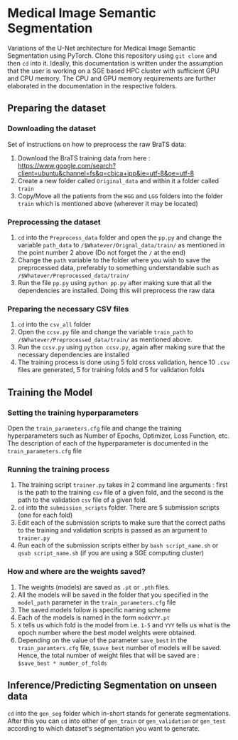# Medical Image Semantic Segmentation
Variations of the U-Net architecture for Medical Image Semantic Segmentation using PyTorch. Clone this repository using `git clone` and then `cd` into it. Ideally, this documentation is written under the assumption that the user is working on a SGE based HPC cluster with sufficient GPU and CPU memory. The CPU and GPU memory requirements are further elaborated in the documentation in the respective folders. 
## Preparing the dataset 
### Downloading the dataset
Set of instructions on how to preprocess the raw BraTS data:
1. Download the BraTS training data from here : https://www.google.com/search?client=ubuntu&channel=fs&q=cbica+ipp&ie=utf-8&oe=utf-8
2. Create a new folder called `Original_data` and within it a folder called `train`
3. Copy/Move all the patients from the `HGG` and `LGG` folders into the folder `train` which is mentioned above (wherever it may be located)
### Preprocessing the dataset
1. `cd` into the `Preprocess_data` folder and open the `pp.py`  and change the variable `path_data` to `/$Whatever/Orignal_data/train/` as mentioned in the point number 2 above (Do not forget the `/` at the end)
2. Change the `path` variable to the folder where you wish to save the preprocessed data, preferably to something understandable such as `/$Whatever/Preprocessed_data/train/`
3. Run the file `pp.py` using `python pp.py` after making sure that all the dependencies are installed. Doing this will preprocess the raw data
###  Preparing the necessary CSV files
1. `cd` into the `csv_all` folder
2. Open the `ccsv.py` file and change the variable `train_path` to  `/$Whatever/Preprocessed_data/train/` as mentioned above.
3. Run the `ccsv.py` using `python ccsv.py`, again after making sure that the necessary dependencies are installed
4. The training process is done using 5 fold cross validation, hence 10 `.csv` files are generated, 5 for training folds and 5 for validation folds
## Training the Model
### Setting the training hyperparameters
Open the `train_parameters.cfg` file and change the training hyperparameters such as Number of Epochs, Optimizer, Loss Function, etc. The description of each of the hyperparameter is documented in the `train_parameters.cfg` file
###  Running the training process
1. The training script `trainer.py` takes in 2 command line arguments : first is the path to the training `csv` file of a given fold, and the second is the path to the validation `csv` file of a given fold.
2. `cd` into the `submission_scripts` folder. There are 5 submission scripts (one for each fold)
3. Edit each of the submission scripts to make sure that the correct paths to the training and validation scripts is passed as an argument to `trainer.py`
4. Run each of the submission scripts either by `bash script_name.sh` or `qsub script_name.sh` (if you are using a SGE computing cluster)
###  How and where are the weights saved?
1. The weights (models) are saved as `.pt` or `.pth` files.
2. All the models will be saved in the folder that you specified in the `model_path` parameter in the `train_parameters.cfg` file
3. The saved models follow is specific naming scheme
4. Each of the models is named in the form `modXYYY.pt`
5. `X` tells us which fold is the model from i.e. `1-5` and `YYY` tells us what is the epoch number where the best model weights were obtained.
6. Depending on the value of the parameter `save_best` in the `train_paramters.cfg` file, `$save_best` number of models will be saved. Hence, the total number of weight files that will be saved are : `$save_best * number_of_folds`
## Inference/Predicting Segmentation on unseen data
`cd` into the `gen_seg` folder which in-short stands for generate segmentations. After this you can `cd` into either of `gen_train` or `gen_validation` or `gen_test` according to which dataset's segmentation you want to generate.
